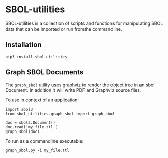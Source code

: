# SBOL-utilities
SBOL-utilities is a collection of scripts and functions for manipulating SBOL data that can be imported or run fromthe commandline.

## Installation

```
pip3 install sbol_utilities
```

## Graph SBOL Documents

The `graph_sbol` utility uses graphviz to render the object tree in an sbol Document. In addition it will write PDF and Graphviz source files.

To use in context of an application:
```
import sbol3
from sbol_utilities.graph_sbol import graph_sbol

doc = sbol3.Document()
doc.read('my_file.ttl')
graph_sbol(doc)
```

To run as a commandline executable:
```
graph_sbol.py -i my_file.ttl
```


